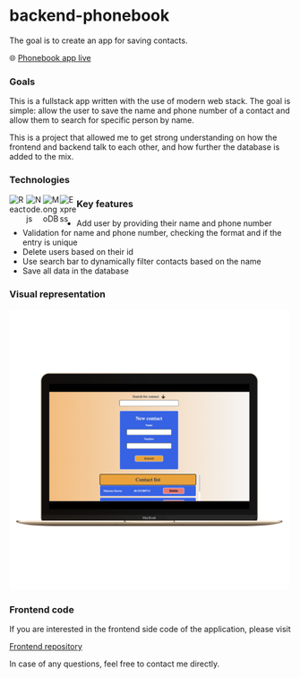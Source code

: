 # backend-phonebook
The goal is to create an app for saving contacts.


🌐 [Phonebook app live](https://phonebook-frontend-sfiq.onrender.com/)
<h3>Goals</h3>
<p>This is a fullstack app written with the use of modern web stack. The goal is simple: allow the user to save the name and phone number of a contact and allow them to search for specific person by name.</p>
<p>This is a project that allowed me to get strong understanding on how the frontend and backend talk to each other, and how further the database is added to the mix.</p>
<h3>Technologies</h3>
<img align="left" alt="React" width="30px" src="https://cdn.jsdelivr.net/gh/devicons/devicon/icons/react/react-original.svg" /> 
<img align="left" alt="Node.js" width="30px" src="https://cdn.jsdelivr.net/gh/devicons/devicon/icons/nodejs/nodejs-original.svg" />
<img align="left" alt="MongoDB" width="30px" src="https://cdn.jsdelivr.net/gh/devicons/devicon/icons/mongodb/mongodb-original.svg" />
<img align="left" alt="Express" width="30px" src="https://cdn.jsdelivr.net/gh/devicons/devicon/icons/express/express-original.svg" />
<h3>Key features</h3>
<ul>
  <li>Add user by providing their name and phone number</li>
  <li>Validation for name and phone number, checking the format and if the entry is unique</li>
  <li>Delete users based on their id</li>
  <li>Use search bar to dynamically filter contacts based on the name</li>
  <li>Save all data in the database</li>
</ul>
<h3>Visual representation</h3>
<img width="500px" src="./phonebook_1.png" alt="phonebook app desktop screenshot" />

<h3>Frontend code</h3>
If you are interested in the frontend side code of the application, please visit 


[Frontend repository](https://github.com/MateuszKuruc/fullStackOpen/tree/main/part2/phonebook)

In case of any questions, feel free to contact me directly.
